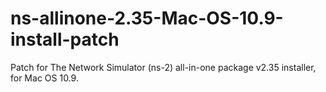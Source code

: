 ns-allinone-2.35-Mac-OS-10.9-install-patch
==========================================

Patch for The Network Simulator (ns-2) all-in-one package v2.35 installer, for Mac OS 10.9.
